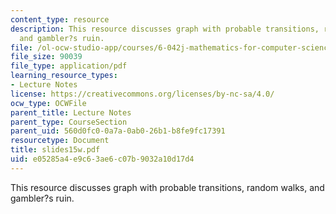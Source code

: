 ```yaml
---
content_type: resource
description: This resource discusses graph with probable transitions, random walks,
  and gambler?s ruin.
file: /ol-ocw-studio-app/courses/6-042j-mathematics-for-computer-science-fall-2005/e05285a4e9c63ae6c07b9032a10d17d4_slides15w.pdf
file_size: 90039
file_type: application/pdf
learning_resource_types:
- Lecture Notes
license: https://creativecommons.org/licenses/by-nc-sa/4.0/
ocw_type: OCWFile
parent_title: Lecture Notes
parent_type: CourseSection
parent_uid: 560d0fc0-0a7a-0ab0-26b1-b8fe9fc17391
resourcetype: Document
title: slides15w.pdf
uid: e05285a4-e9c6-3ae6-c07b-9032a10d17d4
---
```

This resource discusses graph with probable transitions, random walks, and gambler?s ruin.